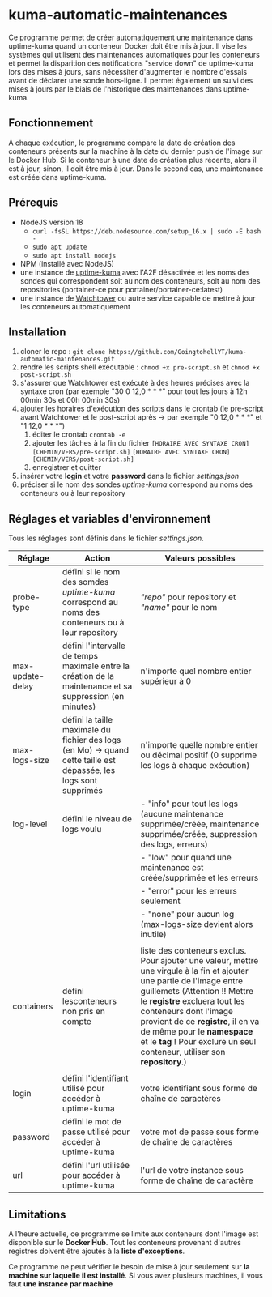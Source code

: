 # kuma-automatic-maintenances

Ce programme permet de créer automatiquement une maintenance dans uptime-kuma quand un conteneur Docker doit être mis à jour. Il vise les systèmes qui utilisent des maintenances automatiques pour les conteneurs et permet la disparition des notifications "service down" de uptime-kuma lors des mises à jours, sans nécessiter d'augmenter le nombre d'essais avant de déclarer une sonde hors-ligne. Il permet également un suivi des mises à jours par le biais de l'historique des maintenances dans uptime-kuma.

## Fonctionnement

A chaque exécution, le programme compare la date de création des conteneurs présents sur la machine à la date du dernier push de l'image sur le Docker Hub. Si le conteneur à une date de création plus récente, alors il est à jour, sinon, il doit être mis à jour. Dans le second cas, une maintenance est créée dans uptime-kuma.

## Prérequis

- NodeJS version 18
    - `curl -fsSL https://deb.nodesource.com/setup_16.x | sudo -E bash -`
    - `sudo apt update`
    - `sudo apt install nodejs`
- NPM (installé avec NodeJS)
- une instance de [uptime-kuma](https://github.com/louislam/uptime-kuma) avec l'A2F désactivée et les noms des sondes qui correspondent soit au nom des conteneurs, soit au nom des repositories (portainer-ce pour portainer/portainer-ce:latest)
- une instance de [Watchtower](https://github.com/containrrr/watchtower/) ou autre service capable de mettre à jour les conteneurs automatiquement

## Installation

1. cloner le repo : `git clone https://github.com/GoingtohellYT/kuma-automatic-maintenances.git`
2. rendre les scripts shell exécutable : `chmod +x pre-script.sh` et `chmod +x post-script.sh`
3. s'assurer que Watchtower est exécuté à des heures précises avec la syntaxe cron (par exemple "30 0 12,0 * * *" pour tout les jours à 12h 00min 30s et 00h 00min 30s)
4. ajouter les horaires d'exécution des scripts dans le crontab (le pre-script avant Watchtower et le post-script après -> par exemple "0 12,0 * * *" et "1 12,0 * * *")
    1. éditer le crontab
       `crontab -e`
    2. ajouter les tâches à la fin du fichier
       `[HORAIRE AVEC SYNTAXE CRON] [CHEMIN/VERS/pre-script.sh]`
       `[HORAIRE AVEC SYNTAXE CRON] [CHEMIN/VERS/post-script.sh]`
    3. enregistrer et quitter
5. insérer votre **login** et votre **password** dans le fichier _settings.json_
6. préciser si le nom des sondes _uptime-kuma_ correspond au noms des conteneurs ou à leur repository

## Réglages et variables d'environnement

Tous les réglages sont définis dans le fichier _settings.json_. 

| Réglage | Action | Valeurs possibles |
|----------|----------|----------|
| probe-type | défini si le nom des somdes _uptime-kuma_ correspond au noms des conteneurs ou à leur repository | _"repo"_ pour repository et _"name"_ pour le nom |
| max-update-delay | défini l'intervalle de temps maximale entre la création de la maintenance et sa suppression (en minutes) | n'importe quel nombre entier supérieur à 0 |
| max-logs-size | défini la taille maximale du fichier des logs (en Mo) -> quand cette taille est dépassée, les logs sont supprimés | n'importe quelle nombre entier ou décimal positif (0 supprime les logs à chaque exécution) |
| log-level | défini le niveau de logs voulu | - "info" pour tout les logs (aucune maintenance supprimée/créée, maintenance supprimée/créée, suppression des logs, erreurs) |
|           |                         | - "low" pour quand une maintenance est créée/supprimée et les erreurs |
|           |                         | - "error" pour les erreurs seulement |
|           |                         | - "none" pour aucun log (max-logs-size devient alors inutile) |
|            |                                           |
| containers | défini lesconteneurs non pris en compte | liste des conteneurs exclus. Pour ajouter une valeur, mettre une virgule à la fin et ajouter une partie de l'image entre guillemets (Attention !! Mettre le **registre** excluera tout les conteneurs dont l'image provient de ce **registre**, il en va de même pour le **namespace** et le **tag** ! Pour exclure un seul conteneur, utiliser son **repository**.) |
|            |                                           |
| login | défini l'identifiant utilisé pour accéder à uptime-kuma | votre identifiant sous forme de chaîne de caractères |
| password | défini le mot de passe utilisé pour accéder à uptime-kuma | votre mot de passe sous forme de chaîne de caractères |
| url | défini l'url utilisée pour accéder à uptime-kuma | l'url de votre instance sous forme de chaîne de caractère |

## Limitations

A l'heure actuelle, ce programme se limite aux conteneurs dont l'image est disponible sur le **Docker Hub**. Tout les conteneurs provenant d'autres registres doivent être ajoutés à la **liste d'exceptions**.

Ce programme ne peut vérifier le besoin de mise à jour seulement sur **la machine sur laquelle il est installé**. Si vous avez plusieurs machines, il vous faut **une instance par machine**
